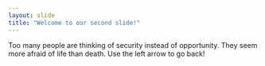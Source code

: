 ```yaml
---
layout: slide
title: "Welcome to our second slide!"
---
```

Too many people are thinking of security instead of opportunity. They seem more afraid of life than death.
Use the left arrow to go back!
